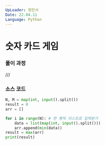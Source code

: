 ```yaml
---
UpLoader: 정민서
Date: 22.04.11
Language: Python
---
```


# 숫자 카드 게임

### 풀이 과정  

///

### 소스 코드

```python
N, M = map(int, input().split())
result = 0
arr = []

for i in range(N): # 한 행씩 리스트로 입력받기
    data = list(map(int, input().split()))
    arr.append(min(data))
result = max(arr)
print(result)

```

